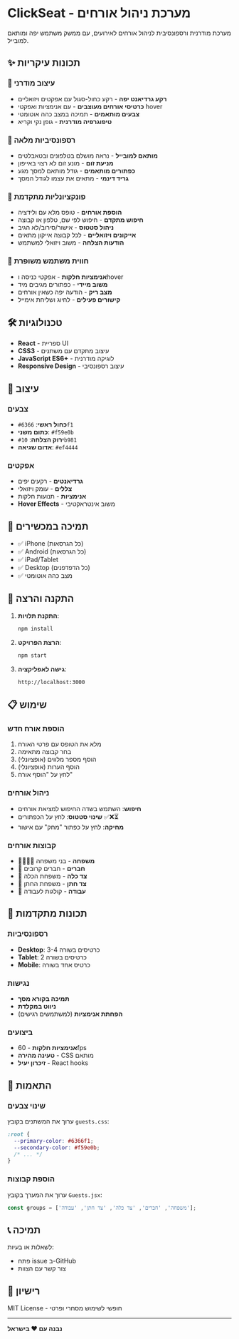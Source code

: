 # ClickSeat - מערכת ניהול אורחים

מערכת מודרנית ורספונסיבית לניהול אורחים לאירועים, עם ממשק משתמש יפה ומותאם למובייל.

## ✨ תכונות עיקריות

### 🎨 עיצוב מודרני
- **רקע גרדיאנט יפה** - רקע כחול-סגול עם אפקטים ויזואליים
- **כרטיסי אורחים מעוצבים** - עם אנימציות ואפקטי hover
- **צבעים מותאמים** - תמיכה במצב כהה אוטומטי
- **טיפוגרפיה מודרנית** - גופן נקי וקריא

### 📱 רספונסיביות מלאה
- **מותאם למובייל** - נראה מושלם בטלפונים ובטאבלטים
- **מניעת זום** - מונע זום לא רצוי באייפון
- **כפתורים מותאמים** - גודל מותאם למסך מגע
- **גריד דינמי** - מתאים את עצמו לגודל המסך

### 🚀 פונקציונליות מתקדמת
- **הוספת אורחים** - טופס מלא עם ולידציה
- **חיפוש מתקדם** - חיפוש לפי שם, טלפון או קבוצה
- **ניהול סטטוס** - אישור/סירוב/לא הגיב
- **אייקונים ויזואליים** - לכל קבוצה אייקון מתאים
- **הודעות הצלחה** - משוב ויזואלי למשתמש

### 🎯 חווית משתמש משופרת
- **אנימציות חלקות** - אפקטי כניסה וhover
- **משוב מיידי** - כפתורים מגיבים מיד
- **מצב ריק** - הודעה יפה כשאין אורחים
- **קישורים פעילים** - לחיוג ושליחת אימייל

## 🛠️ טכנולוגיות

- **React** - ספריית UI
- **CSS3** - עיצוב מתקדם עם משתנים
- **JavaScript ES6+** - לוגיקה מודרנית
- **Responsive Design** - עיצוב רספונסיבי

## 🎨 עיצוב

### צבעים
- **כחול ראשי**: `#6366f1`
- **כתום משני**: `#f59e0b`
- **ירוק הצלחה**: `#10b981`
- **אדום שגיאה**: `#ef4444`

### אפקטים
- **גרדיאנטים** - רקעים יפים
- **צללים** - עומק ויזואלי
- **אנימציות** - תנועות חלקות
- **Hover Effects** - משוב אינטראקטיבי

## 📱 תמיכה במכשירים

- ✅ iPhone (כל הגרסאות)
- ✅ Android (כל הגרסאות)
- ✅ iPad/Tablet
- ✅ Desktop (כל הדפדפנים)
- ✅ מצב כהה אוטומטי

## 🚀 התקנה והרצה

1. **התקנת תלויות**:
   ```bash
   npm install
   ```

2. **הרצת הפרויקט**:
   ```bash
   npm start
   ```

3. **גישה לאפליקציה**:
   ```
   http://localhost:3000
   ```

## 📋 שימוש

### הוספת אורח חדש
1. מלא את הטופס עם פרטי האורח
2. בחר קבוצה מתאימה
3. הוסף מספר מלווים (אופציונלי)
4. הוסף הערות (אופציונלי)
5. לחץ על "הוסף אורח"

### ניהול אורחים
- **חיפוש**: השתמש בשדה החיפוש למציאת אורחים
- **שינוי סטטוס**: לחץ על הכפתורים ✅❌⏳
- **מחיקה**: לחץ על כפתור "מחק" עם אישור

### קבוצות אורחים
- 👨‍👩‍👧‍👦 **משפחה** - בני משפחה
- 👥 **חברים** - חברים קרובים
- 👰 **צד כלה** - משפחת הכלה
- 🤵 **צד חתן** - משפחת החתן
- 💼 **עבודה** - קולגות לעבודה

## 🎯 תכונות מתקדמות

### רספונסיביות
- **Desktop**: 3-4 כרטיסים בשורה
- **Tablet**: 2 כרטיסים בשורה
- **Mobile**: כרטיס אחד בשורה

### נגישות
- **תמיכה בקורא מסך**
- **ניווט במקלדת**
- **הפחתת אנימציות** (למשתמשים רגישים)

### ביצועים
- **אנימציות חלקות** - 60fps
- **טעינה מהירה** - CSS מותאם
- **זיכרון יעיל** - React hooks

## 🔧 התאמות

### שינוי צבעים
ערוך את המשתנים בקובץ `guests.css`:
```css
:root {
  --primary-color: #6366f1;
  --secondary-color: #f59e0b;
  /* ... */
}
```

### הוספת קבוצות
ערוך את המערך בקובץ `Guests.jsx`:
```javascript
const groups = ['משפחה', 'חברים', 'צד כלה', 'צד חתן', 'עבודה'];
```

## 📞 תמיכה

לשאלות או בעיות:
- פתח issue ב-GitHub
- צור קשר עם הצוות

## 📄 רישיון

MIT License - חופשי לשימוש מסחרי ופרטי

---

**נבנה עם ❤️ בישראל**
